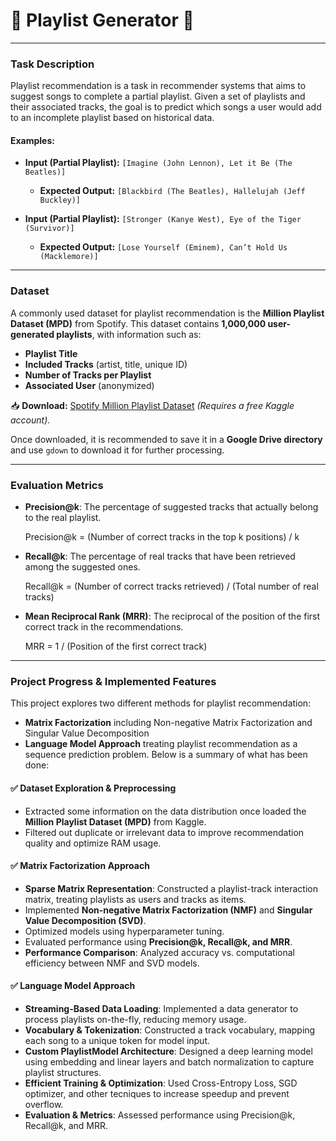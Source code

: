 # 🎵 Playlist Generator 🎵

---

### **Task Description**  

Playlist recommendation is a task in recommender systems that aims to suggest songs to complete a
partial playlist. Given a set of playlists and their associated tracks, the goal is to predict 
which songs a user would add to an incomplete playlist based on historical data.  

#### **Examples:**  
- **Input (Partial Playlist):** `[Imagine (John Lennon), Let it Be (The Beatles)]`  
  - **Expected Output:** `[Blackbird (The Beatles), Hallelujah (Jeff Buckley)]`  

- **Input (Partial Playlist):** `[Stronger (Kanye West), Eye of the Tiger (Survivor)]`  
  - **Expected Output:** `[Lose Yourself (Eminem), Can’t Hold Us (Macklemore)]`  

---

### **Dataset**  

A commonly used dataset for playlist recommendation is the **Million Playlist Dataset (MPD)**
from Spotify. This dataset contains **1,000,000 user-generated playlists**, with information such as:  

- **Playlist Title**  
- **Included Tracks** (artist, title, unique ID)  
- **Number of Tracks per Playlist**  
- **Associated User** (anonymized)  

📥 **Download:** [Spotify Million Playlist Dataset](https://www.kaggle.com/datasets/himanshuwagh/spotify-million?resource=download)
*(Requires a free Kaggle account).*  

Once downloaded, it is recommended to save it in a **Google Drive directory** and use `gdown` 
to download it for further processing.  

---

### Evaluation Metrics

- **Precision@k**: The percentage of suggested tracks that actually belong to the real playlist.

  Precision@k = (Number of correct tracks in the top k positions) / k

- **Recall@k**: The percentage of real tracks that have been retrieved among the suggested ones.

  Recall@k = (Number of correct tracks retrieved) / (Total number of real tracks)

- **Mean Reciprocal Rank (MRR)**: The reciprocal of the position of the first correct track in the recommendations.

  MRR = 1 / (Position of the first correct track)
 
---

### **Project Progress & Implemented Features**  

This project explores two different methods for playlist recommendation: 
- **Matrix Factorization** including Non-negative Matrix Factorization and Singular Value Decomposition
- **Language Model Approach** treating playlist recommendation as a sequence prediction problem.
Below is a summary of what has been done:  

#### ✅ **Dataset Exploration & Preprocessing**  
- Extracted some information on the data distribution once loaded the **Million Playlist Dataset (MPD)** from Kaggle.  
- Filtered out duplicate or irrelevant data to improve recommendation quality and optimize RAM usage.  

#### ✅ **Matrix Factorization Approach**
- **Sparse Matrix Representation**: Constructed a playlist-track interaction matrix, treating playlists
  as users and tracks as items.
- Implemented **Non-negative Matrix Factorization (NMF)** and **Singular Value Decomposition (SVD)**.  
- Optimized models using hyperparameter tuning.  
- Evaluated performance using **Precision@k, Recall@k, and MRR**.
- **Performance Comparison**: Analyzed accuracy vs. computational efficiency between NMF and SVD models.

#### ✅ **Language Model Approach**  
- **Streaming-Based Data Loading**: Implemented a data generator to process playlists on-the-fly, reducing memory usage.
- **Vocabulary & Tokenization**: Constructed a track vocabulary, mapping each song to a unique token for model input.
- **Custom PlaylistModel Architecture**: Designed a deep learning model using embedding and linear layers and batch normalization to capture playlist structures.
- **Efficient Training & Optimization**: Used Cross-Entropy Loss, SGD optimizer, and other tecniques to increase speedup and prevent overflow.
- **Evaluation & Metrics**: Assessed performance using Precision@k, Recall@k, and MRR.
